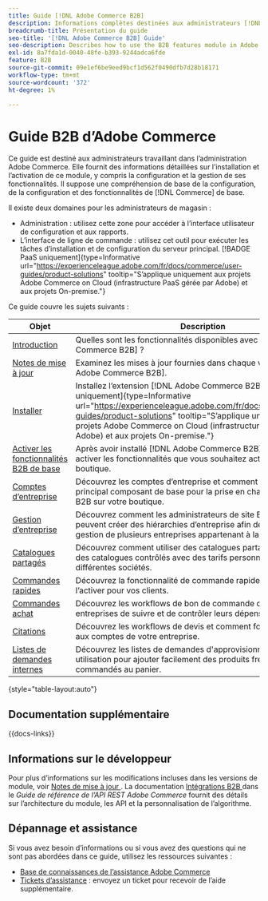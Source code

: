 ```yaml
---
title: Guide [!DNL Adobe Commerce B2B]
description: Informations complètes destinées aux administrateurs [!DNL Adobe Commerce B2B] administratrices, y compris l’installation et la configuration.
breadcrumb-title: Présentation du guide
seo-title: '[!DNL Adobe Commerce B2B] Guide'
seo-description: Describes how to use the B2B features module in Adobe Commerce.
exl-id: 8a7fda1d-0040-48fe-b393-9244adca6fde
feature: B2B
source-git-commit: 09e1ef6be9eed9bcf1d562f0490dfb7d28b18171
workflow-type: tm+mt
source-wordcount: '372'
ht-degree: 1%

---
```


# Guide B2B d’Adobe Commerce

Ce guide est destiné aux administrateurs travaillant dans l’administration Adobe Commerce. Elle fournit des informations détaillées sur l’installation et l’activation de ce module, y compris la configuration et la gestion de ses fonctionnalités. Il suppose une compréhension de base de la configuration, de la configuration et des fonctionnalités de [!DNL Commerce] de base.

Il existe deux domaines pour les administrateurs de magasin :

- Administration : utilisez cette zone pour accéder à l’interface utilisateur de configuration et aux rapports.
- L’interface de ligne de commande : utilisez cet outil pour exécuter les tâches d’installation et de configuration du serveur principal. [!BADGE PaaS uniquement]{type=Informative url="https://experienceleague.adobe.com/fr/docs/commerce/user-guides/product-solutions" tooltip="S’applique uniquement aux projets Adobe Commerce on Cloud (infrastructure PaaS gérée par Adobe) et aux projets On-premise."}

Ce guide couvre les sujets suivants :

| Objet | Description |
| ------- | ----------- |
| [Introduction](introduction.md) | Quelles sont les fonctionnalités disponibles avec [!DNL Adobe Commerce B2B] ? |
| [Notes de mise à jour](release-notes.md) | Examinez les mises à jour fournies dans chaque version de [!DNL Adobe Commerce B2B]. |
| [Installer](install.md) | Installez l’extension [!DNL Adobe Commerce B2B]. [!BADGE PaaS uniquement]{type=Informative url="https://experienceleague.adobe.com/fr/docs/commerce/user-guides/product-solutions" tooltip="S’applique uniquement aux projets Adobe Commerce on Cloud (infrastructure PaaS gérée par Adobe) et aux projets On-premise."} |
| [Activer les fonctionnalités B2B de base](enable-basic-features.md) | Après avoir installé [!DNL Adobe Commerce B2B], vous devez activer les fonctionnalités que vous souhaitez activer pour votre boutique. |
| [Comptes d’entreprise](account-companies.md) | Découvrez les comptes d’entreprise et comment ils constituent le principal composant de base pour la prise en charge des acheteurs B2B sur votre boutique. |
| [Gestion d’entreprise](manage-companies.md) | Découvrez comment les administrateurs de site B2B Commerce peuvent créer des hiérarchies d’entreprise afin de rationaliser la gestion de plusieurs entreprises appartenant à la même entreprise. |
| [Catalogues partagés](catalog-shared.md) | Découvrez comment utiliser des catalogues partagés pour gérer des catalogues contrôlés avec des tarifs personnalisés pour différentes sociétés. |
| [Commandes rapides](quick-order.md) | Découvrez la fonctionnalité de commande rapide et comment l’activer pour vos clients. |
| [Commandes achat](purchase-order-flow.md) | Découvrez les workflows de bon de commande qui permettent aux entreprises de suivre et de contrôler leurs dépenses. |
| [Citations](quotes.md) | Découvrez les workflows de devis et comment fournir ce service aux comptes de votre entreprise. |
| [Listes de demandes internes](requisition-lists.md) | Découvrez les listes de demandes d&#39;approvisionnement et leur utilisation pour ajouter facilement des produits fréquemment commandés au panier. |

{style="table-layout:auto"}

## Documentation supplémentaire

{{docs-links}}

## Informations sur le développeur

Pour plus d’informations sur les modifications incluses dans les versions de module, voir [ Notes de mise à jour ](release-notes.md). La documentation [ Intégrations B2B ](https://developer.adobe.com/commerce/webapi/rest/b2b/) dans le _Guide de référence de l’API REST Adobe Commerce_ fournit des détails sur l’architecture du module, les API et la personnalisation de l’algorithme.

## Dépannage et assistance

Si vous avez besoin d’informations ou si vous avez des questions qui ne sont pas abordées dans ce guide, utilisez les ressources suivantes :

- [Base de connaissances de l’assistance Adobe Commerce](https://experienceleague.adobe.com/docs/commerce-knowledge-base/kb/overview.html?lang=fr)
- [Tickets d’assistance](https://experienceleague.adobe.com/docs/commerce-knowledge-base/kb/help-center-guide/magento-help-center-user-guide.html?lang=fr#submit-ticket) : envoyez un ticket pour recevoir de l’aide supplémentaire.
